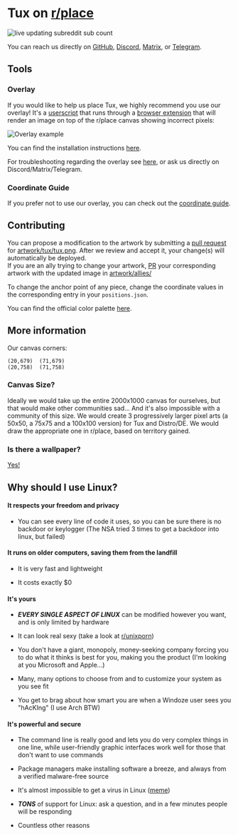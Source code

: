 # Tux on [r/place](https://www.reddit.com/r/place/?cx=36&cy=736&px=12)

![live updating subreddit sub count](https://img.shields.io/badge/dynamic/json?url=https://www.reddit.com/r/placetux/about.json&label=RedditSubscibers&query=data.subscribers)

You can reach us directly on [GitHub](https://github.com/r-PlaceTux/place_tux/issues/new/choose), [Discord](https://discord.gg/cYB7GjWNp8), [Matrix](https://matrix.to/#/#placetux:matrix.org), or [Telegram](https://t.me/+ykZ9LXrdFJZkNzRh).

## Tools

### Overlay

If you would like to help us place Tux, we highly recommend you use our overlay! It's a [userscript](https://wikipedia.org/wiki/Userscript) that runs through a [browser extension](https://en.wikipedia.org/wiki/Browser_extension) that will render an image on top of the r/place canvas showing incorrect pixels:

![Overlay example](https://raw.githubusercontent.com/r-PlaceTux/place_tux/main/overlay/example.png)

You can find the installation instructions [here](https://github.com/r-PlaceTux/place_tux/tree/main/overlay#installation).

For troubleshooting regarding the overlay see [here](https://github.com/r-PlaceTux/place_tux/tree/main/overlay#troublshooting), or ask us directly on Discord/Matrix/Telegram.

### Coordinate Guide

If you prefer not to use our overlay, you can check out the [coordinate guide](https://github.com/r-PlaceTux/place_tux/tree/main/overlay#coordinate-guide).

## Contributing

You can propose a modification to the artwork by submitting a [pull request](https://github.com/r-PlaceTux/place_tux/compare) for [artwork/tux/tux.png](https://github.com/r-PlaceTux/place_tux/blob/main/artwork/tux/tux.png). After we review and accept it, your change(s) will automatically be deployed.\
If you are an ally trying to change your artwork, [PR](https://github.com/r-PlaceTux/place_tux/compare) your corresponding artwork with the updated image in [artwork/allies/](https://github.com/r-PlaceTux/place_tux/tree/main/artwork/allies)

To change the anchor point of any piece, change the coordinate values in the corresponding entry in your `positions.json`.

You can find the official color palette [here](https://github.com/r-PlaceTux/place_tux/tree/main/overlay#color-palette).

## More information

Our canvas corners:

```
(20,679)  (71,679)
(20,758)  (71,758)
```
### Canvas Size?

Ideally we would take up the entire 2000x1000 canvas for ourselves, but that would make other communities sad... And it's also impossible with a community of this size. We would create 3 progressively larger pixel arts (a 50x50, a 75x75 and a 100x100 version) for Tux and Distro/DE. We would draw the appropriate one in r/place, based on territory gained.

### Is there a wallpaper?

[Yes!](https://r-placetux.github.io/place_tux/tux_wallpaper.png)

## Why should I use Linux?

#### It respects your freedom and privacy

- You can see every line of code it uses, so you can be sure there is no backdoor or keylogger (The NSA tried 3 times to get a backdoor into linux, but failed)

#### It runs on older computers, saving them from the landfill

- It is very fast and lightweight

- It costs exactly $0

#### It's yours

- **_EVERY SINGLE ASPECT OF LINUX_** can be modified however you want, and is only limited by hardware

- It can look real sexy (take a look at [r/unixporn](https://reddit.com/r/unixporn/))

- You don't have a giant, monopoly, money-seeking company forcing you to do what it thinks is best for you, making you the product (I'm looking at you Microsoft and Apple...)

- Many, many options to choose from and to customize your system as you see fit

- You get to brag about how smart you are when a Windoze user sees you "hAcKIng" (I use Arch BTW)

#### It's powerful and secure

- The command line is really good and lets you do very complex things in one line, while user-friendly graphic interfaces work well for those that don't want to use commands

- Package managers make installing software a breeze, and always from a verified malware-free source

- It's almost impossible to get a virus in Linux ([meme](https://twitter.com/pr0grammerhum0r/status/1252341297479741442))

- **_TONS_** of support for Linux: ask a question, and in a few minutes people will be responding

- Countless other reasons
